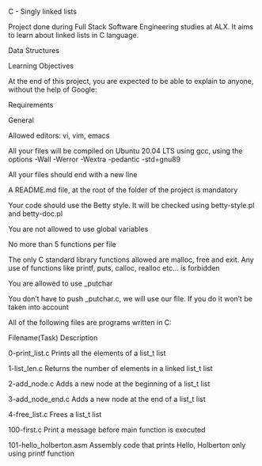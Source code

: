 C - Singly linked lists


Project done during Full Stack Software Engineering studies at ALX. It aims to learn about linked lists in C language.


 Data Structures
 

 Learning Objectives

 At the end of this project, you are expected to be able to explain to anyone, without the help of Google:



 
 Requirements

 General

 Allowed editors: vi, vim, emacs

 All your files will be compiled on Ubuntu 20.04 LTS using gcc, using the options -Wall -Werror -Wextra -pedantic -std=gnu89

 All your files should end with a new line

 A README.md file, at the root of the folder of the project is mandatory

 Your code should use the Betty style. It will be checked using betty-style.pl and betty-doc.pl

 You are not allowed to use global variables

 No more than 5 functions per file

 The only C standard library functions allowed are malloc, free and exit. Any use of functions like printf, puts, calloc, realloc etc… is forbidden

 You are allowed to use _putchar

 You don’t have to push _putchar.c, we will use our file. If you do it won’t be taken into account

 All of the following files are programs written in C:



Filename(Task)	                       Description


0-print_list.c	          Prints all the elements of a list_t list

1-list_len.c	          Returns the number of elements in a linked list_t list

2-add_node.c	          Adds a new node at the beginning of a list_t list

3-add_node_end.c	  Adds a new node at the end of a list_t list

4-free_list.c	          Frees a list_t list

100-first.c	          Print a message before main function is executed

101-hello_holberton.asm	  Assembly code that prints Hello, Holberton only using printf function
